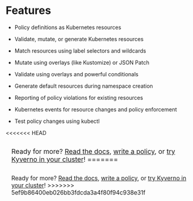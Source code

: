 # Features

* Policy definitions as Kubernetes resources

* Validate, mutate, or generate Kubernetes resources

* Match resources using label selectors and wildcards

* Mutate using overlays (like Kustomize) or JSON Patch

* Validate using overlays and powerful conditionals

* Generate default resources during namespace creation

* Reporting of policy violations for existing resources

* Kubernetes events for resource changes and policy enforcement 

* Test policy changes using kubectl


<<<<<<< HEAD
<p style="margin-top: 30px; margin-left:15px; font-size: 125%;">
Ready for more? <a href="https://github.com/nirmata/kyverno/blob/master/README.md">Read the docs</a>, <a href="https://github.com/nirmata/kyverno/blob/master/README.md">write a policy</a>, or <a href="https://github.com/nirmata/kyverno/blob/master/README.md">try Kyverno in your cluster</a>!
=======
<p style="margin-top: 30px; margin-left:15px; font-size: 110%;">
Ready for more? <a href="https://github.com/nirmata/kyverno/blob/master/README.md">Read the docs</a>, <a href="https://github.com/nirmata/kyverno/blob/master/documentation/writing-policies.md">write a policy</a>, or <a href="https://github.com/nirmata/kyverno/blob/master/documentation/installation.md">try Kyverno in your cluster</a>!
>>>>>>> 5ef9b86400eb026bb3fdcda3a4f80f94c938e31f
</p>